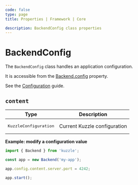 ```yaml
---
code: false
type: page
title: Properties | Framework | Core

description: BackendConfig class properties
---
```


# BackendConfig

<SinceBadge version="2.8.0" />

The `BackendConfig` class handles an application configuration.

It is accessible from the [Backend.config](/core/2/framework/classes/backend/properties#config) property.

See the [Configuration](/core/2/guides/advanced/configuration) guide.

## `content`

| Type                           | Description                  |
|--------------------------------|------------------------------|
| <pre>KuzzleConfiguration</pre> | Current Kuzzle configuration |

**Example: modify a configuration value**

```js
import { Backend } from 'kuzzle';

const app = new Backend('my-app');

app.config.content.server.port = 4242;

app.start();
```